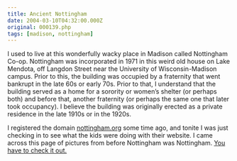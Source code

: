 ```yaml
---
title: Ancient Nottingham
date: 2004-03-10T04:32:00.000Z
original: 000139.php
tags: [madison, nottingham]
---
```


I used to live at this wonderfully wacky place in Madison called Nottingham Co-op. Nottingham was incorporated in 1971 in this weird old house on Lake Mendota, off Langdon Street near the University of Wisconsin-Madison campus. Prior to this, the building was occupied by a fraternity that went bankrupt in the late 60s or early 70s. Prior to that, I understand that the building served as a home for a sorority or women’s shelter (or perhaps both) and before that, another fraternity (or perhaps the same one that later took occupancy). I believe the building was originally erected as a private residence in the late 1910s or in the 1920s.

I registered the domain <a href="http://www.nottingham.org">nottingham.org</a> some time ago, and tonite I was just checking in to see what the kids were doing with their website. I came across this page of pictures from before Nottingham was Nottingham. <a href="http://www.nottingham.org/pics/38/index.html">You have to check it out.</a>
